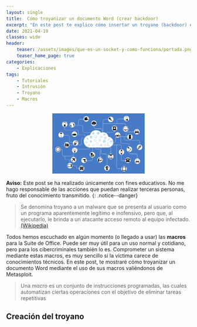 ```yaml
---
layout: single
title:  Cómo troyanizar un documento Word (crear backdoor)
excerpt: "En este post te explico cómo insertar un troyano (backdoor) en un documento Word, mediante el uso de sus macros.)"
date: 2021-04-19
classes: wide
header:
    teaser: /assets/images/que-es-un-socket-y-como-funciona/portada.png
    teaser_home_page: true
categories:
    - Explicaciones
tags:
    - Tutoriales
    - Intrusión
    - Troyano
    - Macros
---
```

<p align="center">
<img src="/assets/images/que-es-un-socket-y-como-funciona/portada.png" width="50%">
</p>

**Aviso:** Este post se ha realizado únicamente con fines educativos. No me hago responsable de las acciones que puedan realizar terceras personas, fruto del conocimiento transmitido.
{: .notice--danger}

> Se denomina troyano a un malware que se presenta al usuario como un programa aparentemente legítimo e inofensivo, pero que, al ejecutarlo, le brinda a un atacante acceso remoto al equipo infectado. [(Wikipedia)](https://es.wikipedia.org/wiki/Troyano_(inform%C3%A1tica))

Todos hemos escuchado en algún momento (o llegado a usar) las **macros** para la Suite de Office. Puede ser muy útil para un uso normal y cotidiano, pero para los cibercriminales también lo es. Comprometer un sistema mediante estas macros, es muy sencillo si la víctima carece de conocimientos técnicos. En este post, te mostraré cómo troyanizar un documento Word mediante el uso de sus macros valiéndonos de Metasploit.

> Una *macro* es un conjunto de instrucciones programadas, las cuales automatizan ciertas operaciones con el objetivo de eliminar tareas repetitivas

## Creación del troyano


